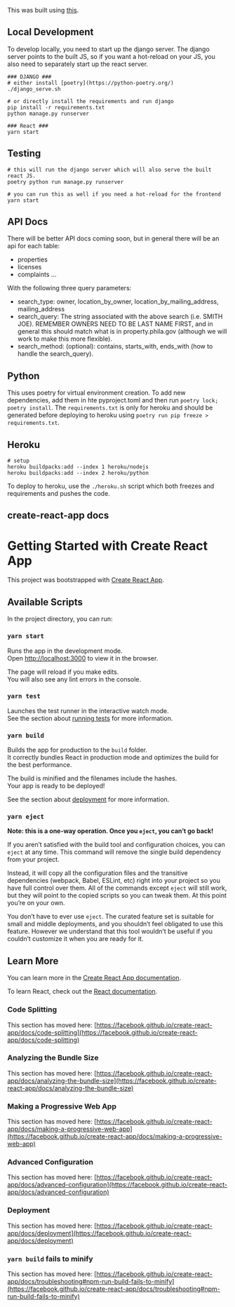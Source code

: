 This was built using [this](https://dev.to/shakib609/deploy-your-django-react-js-app-to-heroku-2bck).

Local Development
-----------------

To develop locally, you need to start up the django server. The django server points to the built JS, so if you want a hot-reload on your JS, you also need to separately start up the react server.

```
### DJANGO ###
# either install [poetry](https://python-poetry.org/)
./django_serve.sh

# or directly install the requirements and run django
pip install -r requirements.txt
python manage.py runserver

### React ###
yarn start
```

Testing
-------

```
# this will run the django server which will also serve the built react JS.
poetry python run manage.py runserver

# you can run this as well if you need a hot-reload for the frontend
yarn start
```

API Docs
--------

There will be better API docs coming soon, but in general there will be an api for each table:

- properties
- licenses
- complaints
...

With the following three query parameters:

- search_type: owner, location_by_owner, location_by_mailing_address, mailing_address
- search_query: The string associated with the above search (i.e. SMITH JOE). REMEMBER OWNERS NEED TO BE LAST NAME FIRST, and in general this should match what is in property.phila.gov (although we will work to make this more flexible).
- search_method: (optional): contains, starts_with, ends_with (how to handle the search_query). 

Python
------
This uses poetry for virtual environment creation. To add new dependencies, add them in hte pyproject.toml and then run `poetry lock; poetry install`. The `requirements.txt` is only for heroku and should be generated before deploying to heroku using `poetry run pip freeze > requirements.txt`. 

Heroku
------
```
# setup
heroku buildpacks:add --index 1 heroku/nodejs
heroku buildpacks:add --index 2 heroku/python
```

To deploy to heroku, use the `./heroku.sh` script which both freezes and requirements and pushes the code.

create-react-app docs
---------------------

# Getting Started with Create React App

This project was bootstrapped with [Create React App](https://github.com/facebook/create-react-app).

## Available Scripts

In the project directory, you can run:

### `yarn start`

Runs the app in the development mode.\
Open [http://localhost:3000](http://localhost:3000) to view it in the browser.

The page will reload if you make edits.\
You will also see any lint errors in the console.

### `yarn test`

Launches the test runner in the interactive watch mode.\
See the section about [running tests](https://facebook.github.io/create-react-app/docs/running-tests) for more information.

### `yarn build`

Builds the app for production to the `build` folder.\
It correctly bundles React in production mode and optimizes the build for the best performance.

The build is minified and the filenames include the hashes.\
Your app is ready to be deployed!

See the section about [deployment](https://facebook.github.io/create-react-app/docs/deployment) for more information.

### `yarn eject`

**Note: this is a one-way operation. Once you `eject`, you can’t go back!**

If you aren’t satisfied with the build tool and configuration choices, you can `eject` at any time. This command will remove the single build dependency from your project.

Instead, it will copy all the configuration files and the transitive dependencies (webpack, Babel, ESLint, etc) right into your project so you have full control over them. All of the commands except `eject` will still work, but they will point to the copied scripts so you can tweak them. At this point you’re on your own.

You don’t have to ever use `eject`. The curated feature set is suitable for small and middle deployments, and you shouldn’t feel obligated to use this feature. However we understand that this tool wouldn’t be useful if you couldn’t customize it when you are ready for it.

## Learn More

You can learn more in the [Create React App documentation](https://facebook.github.io/create-react-app/docs/getting-started).

To learn React, check out the [React documentation](https://reactjs.org/).

### Code Splitting

This section has moved here: [https://facebook.github.io/create-react-app/docs/code-splitting](https://facebook.github.io/create-react-app/docs/code-splitting)

### Analyzing the Bundle Size

This section has moved here: [https://facebook.github.io/create-react-app/docs/analyzing-the-bundle-size](https://facebook.github.io/create-react-app/docs/analyzing-the-bundle-size)

### Making a Progressive Web App

This section has moved here: [https://facebook.github.io/create-react-app/docs/making-a-progressive-web-app](https://facebook.github.io/create-react-app/docs/making-a-progressive-web-app)

### Advanced Configuration

This section has moved here: [https://facebook.github.io/create-react-app/docs/advanced-configuration](https://facebook.github.io/create-react-app/docs/advanced-configuration)

### Deployment

This section has moved here: [https://facebook.github.io/create-react-app/docs/deployment](https://facebook.github.io/create-react-app/docs/deployment)

### `yarn build` fails to minify

This section has moved here: [https://facebook.github.io/create-react-app/docs/troubleshooting#npm-run-build-fails-to-minify](https://facebook.github.io/create-react-app/docs/troubleshooting#npm-run-build-fails-to-minify)
